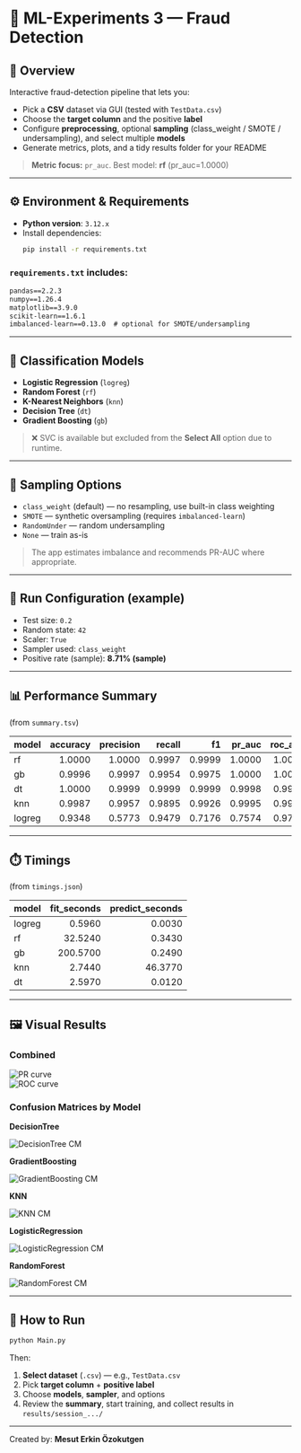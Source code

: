 # 🧠 ML-Experiments 3 — Fraud Detection

## 📌 Overview
Interactive fraud-detection pipeline that lets you:
- Pick a **CSV** dataset via GUI (tested with `TestData.csv`)
- Choose the **target column** and the positive **label**
- Configure **preprocessing**, optional **sampling** (class_weight / SMOTE / undersampling), and select multiple **models**
- Generate metrics, plots, and a tidy results folder for your README

> **Metric focus:** `pr_auc`.  Best model: **rf** (pr_auc=1.0000)

---

## ⚙️ Environment & Requirements

- **Python version**: `3.12.x`
- Install dependencies:
  ```bash
  pip install -r requirements.txt
  ```

### `requirements.txt` includes:
```txt
pandas==2.2.3
numpy==1.26.4
matplotlib==3.9.0
scikit-learn==1.6.1
imbalanced-learn==0.13.0  # optional for SMOTE/undersampling
```
---

## 🧠 Classification Models
- **Logistic Regression** (`logreg`)
- **Random Forest** (`rf`)
- **K-Nearest Neighbors** (`knn`)
- **Decision Tree** (`dt`)
- **Gradient Boosting** (`gb`)
> ❌ SVC is available but excluded from the **Select All** option due to runtime.

---

## 🔁 Sampling Options
- `class_weight` (default) — no resampling, use built-in class weighting
- `SMOTE` — synthetic oversampling (requires `imbalanced-learn`)
- `RandomUnder` — random undersampling
- `None` — train as-is

> The app estimates imbalance and recommends PR-AUC where appropriate.

---

## 🧪 Run Configuration (example)
- Test size: `0.2`
- Random state: `42`
- Scaler: `True`
- Sampler used: `class_weight`
- Positive rate (sample): **8.71% (sample)**

---

## 📊 Performance Summary
(from `summary.tsv`)

| model | accuracy | precision | recall | f1 | pr_auc | roc_auc |
|---|---:|---:|---:|---:|---:|---:|
| rf | 1.0000 | 1.0000 | 0.9997 | 0.9999 | 1.0000 | 1.0000 |
| gb | 0.9996 | 0.9997 | 0.9954 | 0.9975 | 1.0000 | 1.0000 |
| dt | 1.0000 | 0.9999 | 0.9999 | 0.9999 | 0.9998 | 0.9999 |
| knn | 0.9987 | 0.9957 | 0.9895 | 0.9926 | 0.9995 | 0.9998 |
| logreg | 0.9348 | 0.5773 | 0.9479 | 0.7176 | 0.7574 | 0.9795 |

---

## ⏱️ Timings
(from `timings.json`)

| model | fit_seconds | predict_seconds |
|---|---:|---:|
| logreg | 0.5960 | 0.0030 |
| rf | 32.5240 | 0.3430 |
| gb | 200.5700 | 0.2490 |
| knn | 2.7440 | 46.3770 |
| dt | 2.5970 | 0.0120 |

---

## 🖼️ Visual Results

### Combined
![PR curve](assets/pr_curve.png)  
![ROC curve](assets/roc_curve.png)

### Confusion Matrices by Model
**DecisionTree**

![DecisionTree CM](assets/decisiontree_cm.png)

**GradientBoosting**

![GradientBoosting CM](assets/gradientboosting_cm.png)

**KNN**

![KNN CM](assets/knn_cm.png)

**LogisticRegression**

![LogisticRegression CM](assets/logisticregression_cm.png)

**RandomForest**

![RandomForest CM](assets/randomforest_cm.png)

---

## 🚀 How to Run
```bash
python Main.py
```
Then:
1. **Select dataset** (`.csv`) — e.g., `TestData.csv`  
2. Pick **target column** + **positive label**  
3. Choose **models**, **sampler**, and options  
4. Review the **summary**, start training, and collect results in `results/session_.../`

---

Created by: **Mesut Erkin Özokutgen**
